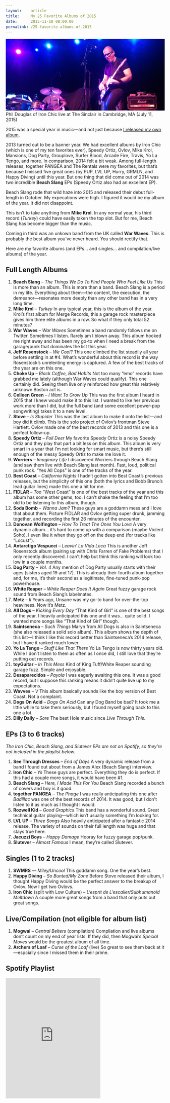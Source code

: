 ```yaml
---
layout:    article
title:     My 25 Favorite Albums of 2015
date:      2015-11-18 08:00:00
permalink: /25-favorite-albums-of-2015
---
```


<div class="banner-image">
  <img src="/assets/iron-chic.jpg" alt="Phil Douglas of Iron Chic" />
  <span class="caption">Phil Douglas of Iron Chic live at The Sinclair in Cambridge, MA (July 11, 2015)</span>
</div>

2015 was a special year in music—and not just because [I released my own album](/yay).

2013 turned out to be a banner year. We had excellent albums by Iron Chic (which is one of my ten favorites ever), Speedy Ortiz, Ovlov, Mike Krol, Mansions, Dog Party, Grouplove, Surfer Blood, Arcade Fire, Travis, Yo La Tengo, and more. In comparison, 2014 felt a bit weak. Among full-length releases, together PANGEA and The Rentals were my favorites, but that’s because I missed five great ones (by PUP, LVL UP, Hurry, GRMLN, and Happy Diving) until this year. But one thing that did come out of 2014 was two incredible **Beach Slang** EPs (Speedy Ortiz also had an excellent EP).

Beach Slang rode that wild haze into 2015 and released their debut full-length in October. My expecations were high. I figured it would be my album of the year. It did not disappoint.

This isn’t to take anything from **Mike Krol**. In any normal year, his third record (*Turkey*) could have easily taken the top slot. But for me, Beach Slang has become bigger than the music.

Coming in third was an unkown band from the UK called **War Waves**. This is probably the best album you’ve never heard. You should rectify that.

Here are my favorite albums (and EPs… and singles… and compilation/live albums) of the year.

## Full Length Albums

1. **Beach Slang** – *The Things We Do To Find People Who Feel Like Us* <span class="album-note">This is more than an album. This is more than a band. Beach Slang is a period in my life. Everything about them—the content, the execution, the demeanor—resonates more deeply than any other band has in a very long time.</span>
2. **Mike Krol** – *Turkey* <span class="album-note">In any typical year, this is the album of the year. Krol’s first album for Merge Records, this a garage rock masterpiece gives him three elite albums in a row. So what if they only total 52 minutes?</span>
3. **War Waves** – *War Waves* <span class="album-note">Sometimes a band randomly follows me on Twitter. Sometimes I listen. Rarely am I blown away. This album hooked me right away and has been my go-to when I need a break from the garage/punk that dominates the list this year.</span>
4. **Jeff Rosenstock** – *We Cool?* <span class="album-note">This one climbed the list steadily all year before settling in at #4. What’s wonderful about this record is the way Rosenstock’s unrelenting energy is captured. A few of the best tracks of the year are on this one.</span>
5. **Choke Up** – *Black Coffee, Bad Habits* <span class="album-note">Not too many “emo” records have grabbed me lately (although War Waves could qualify). This one certainly did. Seeing them live only reinforced how great this relatively unknown Boston act is.</span>
6. **Colleen Green** – *I Want To Grow Up* <span class="album-note">This was the first album I heard in 2015 that I knew would make it to this list. I wanted to like her previous work more than I did, but the full band (and some excellent power-pop songwriting) takes it to a new level.</span>
7. **Stove** – *Is Stupider* <span class="album-note">This was the last album to make it onto the list—and boy did it climb. This is the solo project of Ovlov’s frontman Steve Hartlett. Ovlov made one of the best records of 2013 and this one is a perfect follow-up.</span>
8. **Speedy Ortiz** – *Foil Deer* <span class="album-note">My favorite Speedy Ortiz is a noisy Speedy Ortiz and they play that part a bit less on this album. This album is very smart in a year that I’m not looking for smart music, but there’s still enough of the messy Speedy Ortiz to make me love it.</span>
9. **Worriers** – *Imaginary Life* <span class="album-note">I discovered Worriers through Beach Slang (and saw them live with Beach Slang last month). Fast, loud, political punk rock. “Yes All Cops” is one of the tracks of the year.</span>
10. **Best Coast** – *California Nights* <span class="album-note">I hadn’t gotten into Best Coast’s previous releases, but the simplicity of this one (both the lyrics and Bobb Bruno’s lead guitar lines) made this one a hit for me.</span>
11. **FIDLAR** – *Too* <span class="album-note">“West Coast” is one of the best tracks of the year and this album has some other gems, too. I can’t shake the feeling that I’m too old to be listening to this album, though.</span>
12. **Soda Bomb** – *Wanna Jam?* <span class="album-note">These guys are a goddamn mess and I love that about them. Picture FIDLAR and Ovlov getting super drunk, jamming together, and recording the first 26 minutes of the encounter.</span>
13. **Donovan Wolfington** – *How To Treat The Ones You Love* <span class="album-note">A very dynamic album… it’s hard to come up with a comparison (maybe Violent Soho). I even like it when they go off on the deep end (for tracks like “Locust”).</span>
14. **Antarctigo Vespucci** – *Leavin’ La Vida Loca* <span class="album-note">This is another Jeff Rosenstock album (pairing up with Chris Farren of Fake Problems) that I only recently discovered. I can’t help but think this ranking will look too low in a couple months.</span>
15. **Dog Party** – *Vol. 4* <span class="album-note">Any mention of Dog Party usually starts with their ages (sisters aged 19 and 17). This is already their fourth album together and, for me, it’s their second as a legitimate, fine-tuned punk-pop powerhouse.</span>
16. **White Reaper** – *White Reaper Does It Again* <span class="album-note">Great fuzzy garage rock sound from Beach Slang’s labelmates.</span>
17. **Metz** – *II* <span class="album-note">Years ago, Unsane was my go-to band for over-the-top heaviness. Now it’s Metz.</span>
18. **All Dogs** – *Kicking Every Day* <span class="album-note">“That Kind of Girl” is one of the best songs of the year. I heavily anticipated this one and it was… quite solid. I wanted more songs like “That Kind of Girl” though.</span>
19. **Saintseneca** – *Such Things* <span class="album-note">Maryn from All Dogs is also in Saintseneca (she also released a solid solo album). This album shows the depth of this list—I think I like this record better than Saintseneca’s 2014 release, but I have it ranked much lower.</span>
20. **Yo La Tengo** – *Stuff Like That There* <span class="album-note">Yo La Tengo is now thirty years old. While I don’t listen to them as often as I once did, I still love that they’re putting out records.</span>
21. **toyGuitar** – *In This Mess* <span class="album-note">Kind of King Tuff/White Reaper sounding garage fuzz. Simple and enjoyable.</span>
22. **Desaparecidos** – *Payola* <span class="album-note">I was eagerly awaiting this one. It was a good record, but I suppose this ranking means it didn’t quite live up to my expectations.</span>
23. **Wavves** – *V* <span class="album-note">This album basically sounds like the boy version of Best Coast. Not a complaint.</span>
24. **Dogs On Acid** – *Dogs On Acid* <span class="album-note">Can any Dog Band be bad? It took me a little while to take them seriously, but I found myself going back to this one a lot.</span>
25. **Dilly Dally** – *Sore* <span class="album-note">The best Hole music since *Live Through This*.</span>

## EPs <span>(3 to 6 tracks)</span>

*The Iron Chic, Beach Slang, and Slutever EPs are not on Spotify, so they’re not included in the playlist below.*

1. **See Through Dresses** – *End of Days* <span class="album-note">A very dynamic release from a band I found out about from a James Alex (Beach Slang) interview.</span>
2. **Iron Chic** – *Ys* <span class="album-note">These guys are perfect. Everything they do is perfect. If this had a couple more songs, it would have been #1.</span>
3. **Beach Slang** – *Here, I Made This For You* <span class="album-note">Beach Slang recorded a bunch of covers and boy is it good.</span>
4. **together PANGEA** – *The Phage* <span class="album-note">I was really anticipating this one after *Badillac* was one of the best records of 2014. It was good, but I don't listen to it as much as I thought I would.</span>
5. **Rozwell Kid** – *Good Graphics* <span class="album-note">This band has a wonderful sound. Great technical guitar playing—which isn’t usually something I’m looking for.</span>
6. **LVL UP** – *Three Songs* <span class="album-note">Also heavily anticipated after a fantastic 2014 release. The variety of sounds on their full length was huge and that stays true here.</span>
7. **Jacuzzi Boys** – *Happy Damage* <span class="album-note">Hooray for fuzzy garage pop/punk.</span>
8. **Slutever** – *Almost Famous* <span class="album-note">I mean, they’re called Slutever.</span>

## Singles <span>(1 to 2 tracks)</span>

1. **SWMRS** — *Miley/Uncool* <span class="album-note">This goddamn song. One the year’s best.</span>
2. **Happy Diving** – *So Bunted/My Zone* <span class="album-note">Before Stove released their album, I thought Happy Diving would be the perfect answer to the breakup of Ovlov. Now I get two Ovlovs.</span>
3. **Iron Chic** (split with Low Culture) – *L’esprit de L’escalier/Subhumanoid Meltdown* <span class="album-note">A couple more great songs from a band that only puts out great songs.</span>

## Live/Compilation <span>(not eligible for album list)</span>

1. **Mogwai** – *Central Belters* (compilation) <span class="album-note">Compliation and live albums don’t count on my end of year lists. If they did, then Mogwai’s *Special Moves* would be the greatest album of all time.</span>
2. **Archers of Loaf** – *Curse of the Loaf* (live) <span class="album-note">So great to see them back at it—espcially since I missed them in their prime.</span>

## Spotify Playlist

<iframe src="https://embed.spotify.com/?uri=spotify%3Auser%3A123427584%3Aplaylist%3A095ZXHzE04yeghNAk0trfJ" width="300" height="380" frameborder="0" allowtransparency="true"></iframe>
